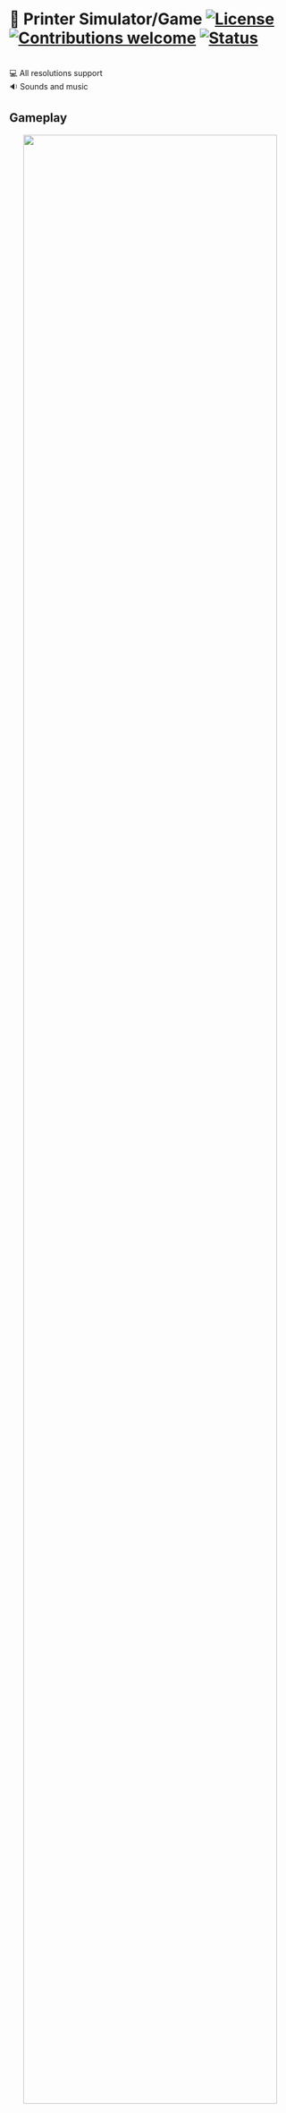 # 📠 Printer Simulator/Game [![License](https://img.shields.io/badge/licence-MIT-blue)](https://choosealicense.com/licenses/mit/) [![Contributions welcome](https://img.shields.io/badge/contributions-welcome-orange.svg)](https://github.com/Ukasz09/Printer-Simulator-Game) [![Status](https://img.shields.io/badge/status-finished-brightgreen)](https://github.com/Ukasz09/Printer-Simulator-Game)

<br/>
💻 All resolutions support <br/>
🔉 Sounds and music <br/>

## Gameplay
<p align="center"><img width=95% src="https://raw.githubusercontent.com/Ukasz09/PrinterSimulator/master/readmeImages/gameplay1.gif"></p>
<p align="center"><img width=95% src="https://raw.githubusercontent.com/Ukasz09/PrinterSimulator/master/readmeImages/gameplay2.gif"></p>
<br/>

## Screenshots 

![alt text](https://raw.githubusercontent.com/Ukasz09/PrinterSimulator/master/readmeImages/1.png)
![alt text](https://raw.githubusercontent.com/Ukasz09/PrinterSimulator/master/readmeImages/2.png)
![alt text](https://raw.githubusercontent.com/Ukasz09/PrinterSimulator/master/readmeImages/3.png)

## How to use it
If there is a problem with running, try to open it by console with command:
- Windows
```cmd
java -jar PrinterSimulator2.jar
```

- Linux 
```bash
java -jar PrinterSimulator2.jar
```
<br/>
If you will see errors about not having error like this:
```bash
java.lang.NoClassDefFoundError: javafx/application/Application
```
<br/>
it means that you don't have javafx libraries and you need to follow this steps: <br/>

1) Download javaFx libraries for linux [javafx-oracle.com](https://www.oracle.com/java/technologies/java-archive-javafx-downloads.html#javafx_sdk-1.3.1-oth-JPR)
2) Unpack files into your java library destination, for example: `/usr/lib/jvm/java-14-oracle`
3) Run script made by myself for you, with java library destination folder
```bash
./runGame.sh /usr/lib/jvm/java-14-oracle
```
## Game control
By `mouse` - intuitively, by clicking on individual elements

## Software design stuff
**Used Designs Patterns:**
<br/><br/>
✅ Builder <br/>
✅ Singleton <br/>
✅ Strategy <br/>
✅ Decorator <br/>
✅ Observer <br/>

**Code overview:**
<br/><br/>
✔️ 90 classes (including enums and interfaces) <br/>
✔️ over 4200 lines of code  <br/>

## Acknowledgements
Thanks to one of my teacher, who inspired me to this app 
___
## 📫 Contact 
Created by <br/>
<a href="https://github.com/Ukasz09" target="_blank"><img src="https://avatars0.githubusercontent.com/u/44710226?s=460&v=4"  width="100px;"></a>
<br/> gajerski.lukasz@gmail.com - feel free to contact me! ✊
